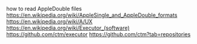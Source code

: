 
<!--
-->

how to read AppleDouble files
https://en.wikipedia.org/wiki/AppleSingle_and_AppleDouble_formats
https://en.wikipedia.org/wiki/A/UX
https://en.wikipedia.org/wiki/Executor_(software)
https://github.com/ctm/executor
https://github.com/ctm?tab=repositories

<!-- vim: set autoindent expandtab sw=4 syntax=markdown: -->
